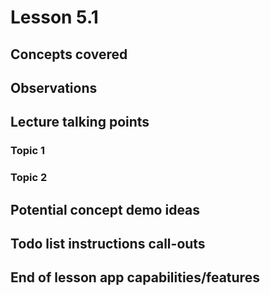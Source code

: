 # Lesson 5.1

## Concepts covered

## Observations

## Lecture talking points

### Topic 1

### Topic 2

## Potential concept demo ideas

## Todo list instructions call-outs

## End of lesson app capabilities/features
